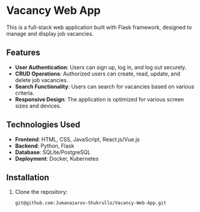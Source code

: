 # Vacancy Web App

This is a full-stack web application built with Flask framework, designed to manage and display job vacancies.

## Features

- **User Authentication**: Users can sign up, log in, and log out securely.
- **CRUD Operations**: Authorized users can create, read, update, and delete job vacancies.
- **Search Functionality**: Users can search for vacancies based on various criteria.
- **Responsive Design**: The application is optimized for various screen sizes and devices.

## Technologies Used

- **Frontend**: HTML, CSS, JavaScript, React.js/Vue.js
- **Backend**: Python, Flask
- **Database**: SQLite/PostgreSQL
- **Deployment**: Docker, Kubernetes

## Installation

1. Clone the repository:

   ```bash
   git@github.com:Jumanazarov-Shukrullo/Vacancy-Web-App.git
